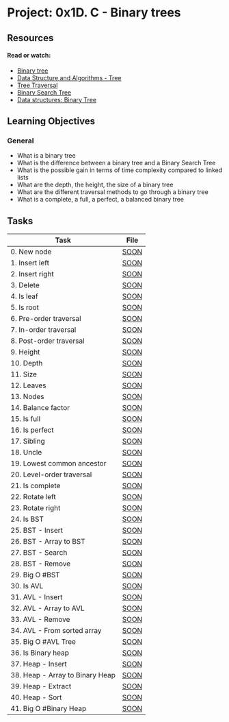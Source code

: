 # Project: 0x1D. C - Binary trees

## Resources

#### Read or watch:

- [Binary tree](https://intranet.alxswe.com/rltoken/1F2x42-8vUbOmU4L1C1KMg)
- [Data Structure and Algorithms - Tree](https://intranet.alxswe.com/rltoken/QmcTMCkQyrgMjrqoWxYdhw)
- [Tree Traversal](https://intranet.alxswe.com/rltoken/z6ZaXr_RxwE5nTHAUx_dfQ)
- [Binary Search Tree](https://intranet.alxswe.com/rltoken/qO5dBlMnYJzbaWG3xVpcnQ)
- [Data structures: Binary Tree](https://intranet.alxswe.com/rltoken/BeyJ2gjlE7_djwRiDyeHig)

## Learning Objectives

### General

- What is a binary tree
- What is the difference between a binary tree and a Binary Search Tree
- What is the possible gain in terms of time complexity compared to linked lists
- What are the depth, the height, the size of a binary tree
- What are the different traversal methods to go through a binary tree
- What is a complete, a full, a perfect, a balanced binary tree

## Tasks

| Task                            | File       |
| ------------------------------- | ---------- |
| 0. New node                     | [SOON](./) |
| 1. Insert left                  | [SOON](./) |
| 2. Insert right                 | [SOON](./) |
| 3. Delete                       | [SOON](./) |
| 4. Is leaf                      | [SOON](./) |
| 5. Is root                      | [SOON](./) |
| 6. Pre-order traversal          | [SOON](./) |
| 7. In-order traversal           | [SOON](./) |
| 8. Post-order traversal         | [SOON](./) |
| 9. Height                       | [SOON](./) |
| 10. Depth                       | [SOON](./) |
| 11. Size                        | [SOON](./) |
| 12. Leaves                      | [SOON](./) |
| 13. Nodes                       | [SOON](./) |
| 14. Balance factor              | [SOON](./) |
| 15. Is full                     | [SOON](./) |
| 16. Is perfect                  | [SOON](./) |
| 17. Sibling                     | [SOON](./) |
| 18. Uncle                       | [SOON](./) |
| 19. Lowest common ancestor      | [SOON](./) |
| 20. Level-order traversal       | [SOON](./) |
| 21. Is complete                 | [SOON](./) |
| 22. Rotate left                 | [SOON](./) |
| 23. Rotate right                | [SOON](./) |
| 24. Is BST                      | [SOON](./) |
| 25. BST - Insert                | [SOON](./) |
| 26. BST - Array to BST          | [SOON](./) |
| 27. BST - Search                | [SOON](./) |
| 28. BST - Remove                | [SOON](./) |
| 29. Big O #BST                  | [SOON](./) |
| 30. Is AVL                      | [SOON](./) |
| 31. AVL - Insert                | [SOON](./) |
| 32. AVL - Array to AVL          | [SOON](./) |
| 33. AVL - Remove                | [SOON](./) |
| 34. AVL - From sorted array     | [SOON](./) |
| 35. Big O #AVL Tree             | [SOON](./) |
| 36. Is Binary heap              | [SOON](./) |
| 37. Heap - Insert               | [SOON](./) |
| 38. Heap - Array to Binary Heap | [SOON](./) |
| 39. Heap - Extract              | [SOON](./) |
| 40. Heap - Sort                 | [SOON](./) |
| 41. Big O #Binary Heap          | [SOON](./) |
